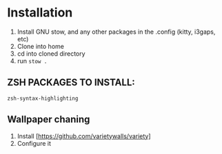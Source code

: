 # Installation
1. Install GNU stow, and any other packages in the .config (kitty, i3gaps, etc)
2. Clone into home
3. cd into cloned directory 
4. run `stow .`
## ZSH PACKAGES TO INSTALL:
`zsh-syntax-highlighting`
## Wallpaper chaning
1. Install [https://github.com/varietywalls/variety]
2. Configure it
